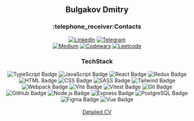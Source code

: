 <h2 align="center">Bulgakov Dmitry</h2>
<div align="center">
  <h3 align="center">:telephone_receiver:Contacts</h3>
  <a href="https://www.linkedin.com/in/mitrich/">
    <img src="https://img.shields.io/badge/LinkedIn-333?style=for-the-badge&logo=linkedin&logoColor=white" alt="LinkedIn"/></a>
  <a href="https://t.me/fubachu">
    <img src="https://img.shields.io/badge/Telegram-333?style=for-the-badge&logo=telegram&logoColor=white" alt="Telegram"/></a>
</div>

<div align="center">
  <a href="https://mitrich.medium.com/">
    <img src="https://img.shields.io/badge/Medium-333?style=for-the-badge&logo=medium&logoColor=white" alt="Medium"/></a>
  <a href="https://www.codewars.com/users/ffriday">
    <img src="https://img.shields.io/badge/Codewars-333?style=for-the-badge&logo=codewars&logoColor=white" alt="Codewars"/></a>
  <a href="https://leetcode.com/ffriday/">
    <img src="https://img.shields.io/badge/Leetcode-333?style=for-the-badge&logo=leetcode&logoColor=white" alt="Leetcode"/></a>
</div>

<div align="center">
  <h3 align="center">TechStack</h3>
  <img src="https://img.shields.io/badge/TypeScript-333?style=for-the-badge&logo=TypeScript" alt="TypeScript Badge"/>
  <img src="https://img.shields.io/badge/JavaScript-333?style=for-the-badge&logo=JavaScript" alt="JavaScript Badge"/>
  <img src="https://img.shields.io/badge/React-333?style=for-the-badge&logo=React" alt="React Badge"/>
  <img src="https://img.shields.io/badge/Redux-333?style=for-the-badge&logo=Redux&logoColor=white" alt="Redux Badge"/>
  <img src="https://img.shields.io/badge/HTML-333?style=for-the-badge&logo=HTML5" alt="HTML Badge"/>
  <img src="https://img.shields.io/badge/CSS-333?style=for-the-badge&logo=CSS3" alt="CSS Badge"/>
  <img src="https://img.shields.io/badge/SASS-333?style=for-the-badge&logo=SASS" alt="SASS Badge"/>
  <img src="https://img.shields.io/badge/tailwindcss-333?style=for-the-badge&logo=tailwind-css" alt="Tailwind Badge"/>
  <img src="https://img.shields.io/badge/Webpack-333?style=for-the-badge&logo=Webpack" alt="Webpack Badge"/>
  <img src="https://img.shields.io/badge/vite-333?style=for-the-badge&logo=vite" alt="Vite Badge"/>
  <img src="https://img.shields.io/badge/vitest-333?style=for-the-badge&logo=vitest" alt="Vitest Badge"/>
  <img src="https://img.shields.io/badge/Git-333?style=for-the-badge&logo=Git" alt="Git Badge"/>
  <img src="https://img.shields.io/badge/GitHub-333?style=for-the-badge&logo=GitHub" alt="GitHub Badge"/>
  <img src="https://img.shields.io/badge/Node.js-333?style=for-the-badge&logo=nodedotjs" alt="Node.js Badge"/>
  <img src="https://img.shields.io/badge/Express-333?style=for-the-badge&logo=express" alt="Express Badge"/>
  <img src="https://img.shields.io/badge/PostgreSQL-333?style=for-the-badge&logo=postgresql" alt="PostgreSQL Badge"/>
  <img src="https://img.shields.io/badge/Figma-333?style=for-the-badge&logo=Figma" alt="Figma Badge"/>
  <img src="https://img.shields.io/badge/VUE-333?style=for-the-badge&logo=Vue" alt="Vue Badge"/>
</div> 

<br/>
<div align="center">
  <a href="https://ffriday.github.io/cv/">Detailed CV</a>
</div> 
